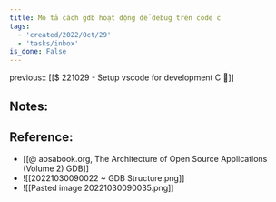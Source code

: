 ```yaml
---
title: Mô tả cách gdb hoạt động để debug trên code c
tags:
  - 'created/2022/Oct/29'
  - 'tasks/inbox'
is_done: False
---
```

previous:: [[$ 221029 - Setup vscode for development C 🔎]]
## Notes:

## Reference:
- [[@ aosabook.org, The Architecture of Open Source Applications (Volume 2) GDB]]
- ![[20221030090022 ~ GDB Structure.png]]
- ![[Pasted image 20221030090035.png]]
